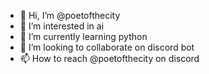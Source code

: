 - 👋 Hi, I’m @poetofthecity
- 👀 I’m interested in ai
- 🌱 I’m currently learning python
- 💞️ I’m looking to collaborate on discord bot
- 📫 How to reach @poetofthecity on discord
